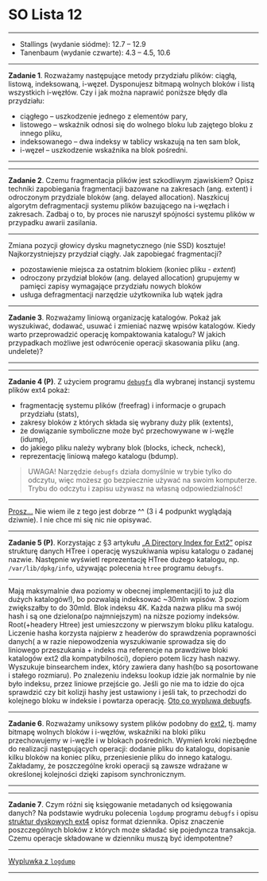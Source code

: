 # SO Lista 12

---

* Stallings (wydanie siódme): 12.7 – 12.9
* Tanenbaum (wydanie czwarte): 4.3 – 4.5, 10.6

---

**Zadanie 1**. Rozważamy następujące metody przydziału plików: ciągłą, listową, indeksowaną, i-węzeł. Dysponujesz bitmapą wolnych bloków i listą wszystkich i-węzłów. Czy i jak można naprawić poniższe błędy dla przydziału:

* ciągłego – uszkodzenie jednego z elementów pary,
* listowego – wskaźnik odnosi się do wolnego bloku lub zajętego bloku z innego pliku,
* indeksowanego – dwa indeksy w tablicy wskazują na ten sam blok,
* i-węzeł – uszkodzenie wskaźnika na blok pośredni.

---

---

**Zadanie 2**. Czemu fragmentacja plików jest szkodliwym zjawiskiem? Opisz techniki zapobiegania fragmentacji bazowane na zakresach (ang. extent) i odroczonym przydziale bloków (ang. delayed allocation). Naszkicuj algorytm defragmentacji systemu plików bazującego na i-węzłach i zakresach. Zadbaj o to, by proces nie naruszył spójności systemu plików w przypadku awarii zasilania.

---

Zmiana pozycji głowicy dysku magnetycznego (nie SSD) kosztuje!
Najkorzystniejszy przydział ciągły. Jak zapobiegać fragmentacji?

* pozostawienie miejsca za ostatnim blokiem (koniec pliku - *extent*)
* odroczony przydział bloków (ang. delayed allocation) grupujemy w pamięci zapisy wymagające przydziału nowych bloków  
* usługa defragmentacji narzędzie użytkownika lub wątek jądra

---

**Zadanie 3**. Rozważamy liniową organizację katalogów. Pokaż jak wyszukiwać, dodawać, usuwać i zmieniać nazwę wpisów katalogów. Kiedy warto przeprowadzić operację kompaktowania katalogu? W jakich przypadkach możliwe jest odwrócenie operacji skasowania pliku (ang. undelete)?

---

---

**Zadanie 4 (P)**. Z użyciem programu [`debugfs`](https://bit.ly/2Cmhrnv) dla wybranej instancji systemu plików ext4 pokaż:

* fragmentację systemu plików (freefrag) i informacje o grupach przydziału (stats),
* zakresy bloków z których składa się wybrany duży plik (extents),
* że dowiązanie symboliczne może być przechowywane w i-węźle (idump),
* do jakiego pliku należy wybrany blok (blocks, icheck, ncheck),
* reprezentację liniową małego katalogu (bdump).

> UWAGA! Narzędzie `debugfs` działa domyślnie w trybie tylko do odczytu, więc możesz go bezpiecznie używać na swoim komputerze. Trybu do odczytu i zapisu używasz na własną odpowiedzialność!

---

[Prosz...](https://hastebin.com/ojiwutuwog.coffeescript) Nie wiem ile z tego jest dobrze ^^ (3 i 4 podpunkt wyglądają dziwnie). I nie chce mi się nic nie opisywać.

---

**Zadanie 5 (P)**. Korzystając z §3 artykułu [„A Directory Index for Ext2”](https://bit.ly/2suss1v) opisz strukturę danych HTree i operację wyszukiwania wpisu katalogu o zadanej nazwie. Następnie wyświetl reprezentację HTree dużego katalogu, np. `/var/lib/dpkg/info`, używając polecenia `htree` programu `debugfs`.

---

Mają maksymalnie dwa poziomy w obecnej implementacji(i to już dla dużych katalogów!), bo pozwalają indeksować ~30mln wpisów. 3 poziom zwiększałby to do 30mld. Blok indeksu 4K. Każda nazwa pliku ma swój hash i są one dzielona(po najmniejszym) na niższe poziomy indeksów. Root(+headery Htree) jest umieszczony w pierwszym bloku pliku katalogu. Liczenie hasha korzysta najpierw z headerów do sprawdzenia poprawności danych( a w razie niepowodzenia wyszukiwanie sprowadza się do liniowego przeszukania + indeks ma referencje na prawdziwe bloki katalogów ext2 dla kompatybilności), dopiero potem liczy hash nazwy. Wyszukuje binsearchem index, który zawiera dany hash(bo są posortowane i stałego rozmiaru). Po znalezeniu indeksu lookup idzie jak normalnie by nie było indeksu, przez liniowe przejście go. Jeśli go nie ma to idzie do ojca sprawdzić czy bit kolizji hashy jest ustawiony i jeśli tak, to przechodzi do kolejnego bloku w indeksie i powtarza operację. [Oto co wypluwa debugfs](https://hastebin.com/digoyazuhe.sql).

---

**Zadanie 6**. Rozważamy uniksowy system plików podobny do [ext2](https://bit.ly/2QM9xZV), tj. mamy bitmapę wolnych bloków i i-węzłów, wskaźniki na bloki pliku przechowujemy w i-węźle i w blokach pośrednich. Wymień kroki niezbędne do realizacji następujących operacji: dodanie pliku do katalogu, dopisanie kilku bloków na koniec pliku, przeniesienie pliku do innego katalogu. Zakładamy, że poszczególne kroki operacji są zawsze wdrażane w określonej kolejności dzięki zapisom synchronicznym.

---

---

**Zadanie 7**. Czym różni się księgowanie metadanych od księgowania danych? Na podstawie wydruku polecenia `logdump` programu `debugfs` i opisu [struktur dyskowych ext4](https://bit.ly/2FrMAKw) opisz format dziennika. Opisz znaczenie poszczególnych bloków z których może składać się pojedyncza transakcja. Czemu operacje składowane w dzienniku muszą być idempotentne?

---

[Wypluwka z `logdump`](https://hastebin.com/miyahemola.sql)

---